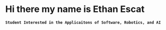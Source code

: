 # Hi there my name is Ethan Escat

**`Student Interested in the Applicaitons of Software, Robotics, and AI`**

